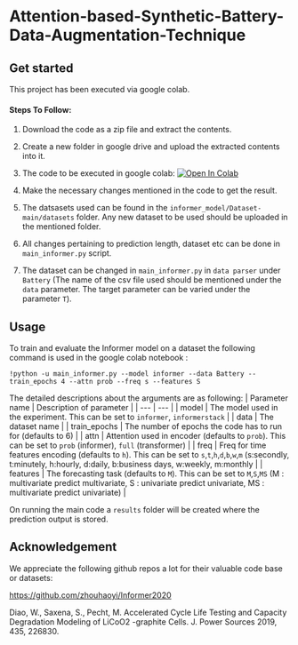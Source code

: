 # Attention-based-Synthetic-Battery-Data-Augmentation-Technique

## Get started
This project has been executed via google colab.


#### Steps To Follow:

1. Download the code as a zip file and extract the contents.

2. Create a new folder in google drive and upload the extracted contents into it.

3. The code to be executed in google colab: [![Open In Colab](https://colab.research.google.com/assets/colab-badge.svg)](https://colab.research.google.com/drive/1zAZ_TRzqYrBMC7ytMzo9DJClzE1I8rs1#scrollTo=4mlDW5yJEHg7)

4. Make the necessary changes mentioned in the code to get the result.
 
5. The datsasets used can be found in the `informer_model/Dataset-main/datasets` folder. Any new dataset to be used should be uploaded in the mentioned folder.
 
6. All changes pertaining to prediction length, dataset etc can be done in `main_informer.py` script. 

7. The dataset can be changed in `main_informer.py` in `data parser` under `Battery` (The name of the csv file used should be mentioned under the `data` parameter. The target parameter can be varied under the parameter `T`).


## Usage

To train and evaluate the Informer model on a dataset the following command is used in the google colab notebook :

```train & evaluate
!python -u main_informer.py --model informer --data Battery --train_epochs 4 --attn prob --freq s --features S 
```
The detailed descriptions about the arguments are as following:
| Parameter name | Description of parameter |
| --- | --- |
| model | The model used in the experiment. This can be set to `informer`, `informerstack` |
| data | The dataset name |
| train_epochs | The number of epochs the code has to run for (defaults to 6) |
| attn | Attention used in encoder (defaults to `prob`). This can be set to `prob` (informer), `full` (transformer) |
| freq | Freq for time features encoding (defaults to `h`). This can be set to `s`,`t`,`h`,`d`,`b`,`w`,`m` (s:secondly, t:minutely, h:hourly, d:daily, b:business days, w:weekly, m:monthly |
| features | The forecasting task (defaults to `M`). This can be set to `M`,`S`,`MS` (M : multivariate predict multivariate, S : univariate predict univariate, MS : multivariate predict univariate) |

On running the main code a `results` folder will be created where the prediction output is stored.

## Acknowledgement
We appreciate the following github repos a lot for their valuable code base or datasets:

https://github.com/zhouhaoyi/Informer2020

Diao, W., Saxena, S., Pecht, M. Accelerated Cycle Life Testing and Capacity Degradation Modeling of LiCoO2 -graphite Cells. J. Power Sources 2019, 435, 226830.
